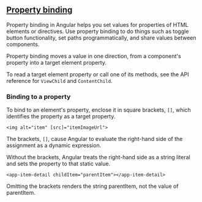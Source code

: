 ## [Property binding](https://angular.io/guide/property-binding)

Property binding in Angular helps you set values for properties of HTML elements or directives.
Use property binding to do things such as toggle button functionality, set paths programmatically,
and share values between components.

Property binding moves a value in one direction, from a component's property into a target
element property.

To read a target element property or call one of its methods, see the API reference for
`ViewChild` and `ContentChild`.

### Binding to a property

To bind to an element's property, enclose it in square brackets, `[]`, which identifies the
property as a target property.

```angular2html
<img alt="item" [src]="itemImageUrl">
```

The brackets, `[]`, cause Angular to evaluate the right-hand side of the assignment as a
dynamic expression.

Without the brackets, Angular treats the right-hand side as a string literal and sets the
property to that static value.

```angular2html
<app-item-detail childItem="parentItem"></app-item-detail>
```

Omitting the brackets renders the string parentItem, not the value of parentItem.
